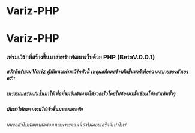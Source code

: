 # Variz-PHP

<h1>Variz-PHP</h1>
<h3>เฟรมเวิร์กที่สร้างขึ้นมาสำหรับพัฒนาเว็บด้วย PHP (BetaV.0.0.1)</h3>

<h5>สวัสดีครับผม Variz ผู้พัฒนาเฟรมเวิร์กตัวนี้ เหตุผลที่ผมสร้างมันขึ้นมาก็เพื่อความสบายของตัวเองครับ</h5>
<h5>เพราะผมสร้างมันขึ้นมาใช้เพื่อที่จะเริ่มต้นงานได้รวดเร็วโดยไม่ต้องมานั้งเขียนโค้ดตัวเดิมซํ้าๆ</h5>
<h5>มันทำให้ผมจบงานได้เร็วขึ้นมาเลยล่ะครับ</h5>
<h6>ผมขอตัวไปพัฒนาต่อก่อนนะเพราะตอนนี้ยังไม่ค่อยเสร็จดีเท่าไหร่</h6>
